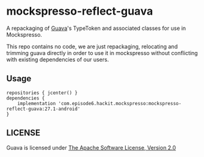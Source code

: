 # mockspresso-reflect-guava

A repackaging of [Guava](https://github.com/google/guava)'s TypeToken and associated classes for use in Mockspresso.

This repo contains no code, we are just repackaging, relocating and trimming guava directly in order to use it in mockspresso without conflicting with existing dependencies of our users.

## Usage
```
repositories { jcenter() }
dependencies {
    implementation 'com.episode6.hackit.mockspresso:mockspresso-reflect-guava:27.1-android'
}
```

## LICENSE
Guava is licensed under [The Apache Software License, Version 2.0](http://www.apache.org/licenses/LICENSE-2.0.txt)
